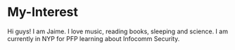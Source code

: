 # My-Interest
Hi guys!
I am Jaime. I love music, reading books, sleeping and science.
I am currently in NYP for PFP learning about Infocomm Security.
